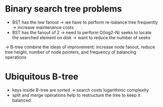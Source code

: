 # Binary search tree problems

- BST has the low fanout -> we have to perform re-balance tree frequently -> increase maintenance costs
- BST has the fanout of 2 -> need to perform O(log2-N) seeks to locate the searched element on disk -> want to reduce the number of seeks

-> B-tree combine the ideas of improvement: increase node fanout, reduce tree height, number of node pointers, and frequency of balancing operations


# Ubiquitous B-tree

- keys inside B-tree are sorted -> search costs logarithmic complexity
- split and merge operations help to restructure the tree to keep it balanced

# 